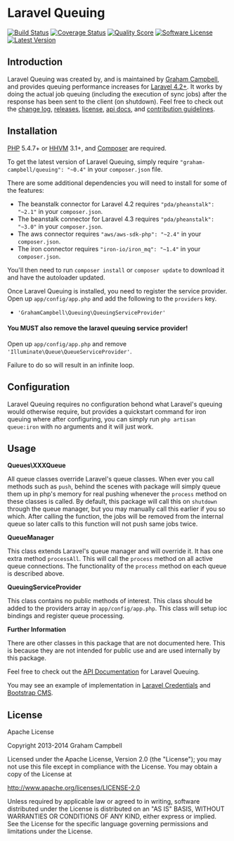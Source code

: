 Laravel Queuing
===============


[![Build Status](https://img.shields.io/travis/GrahamCampbell/Laravel-Queuing/master.svg?style=flat)](https://travis-ci.org/GrahamCampbell/Laravel-Queuing)
[![Coverage Status](https://img.shields.io/scrutinizer/coverage/g/GrahamCampbell/Laravel-Queuing.svg?style=flat)](https://scrutinizer-ci.com/g/GrahamCampbell/Laravel-Queuing/code-structure)
[![Quality Score](https://img.shields.io/scrutinizer/g/GrahamCampbell/Laravel-Queuing.svg?style=flat)](https://scrutinizer-ci.com/g/GrahamCampbell/Laravel-Queuing)
[![Software License](https://img.shields.io/badge/license-Apache%202.0-brightgreen.svg?style=flat)](LICENSE.md)
[![Latest Version](https://img.shields.io/github/release/GrahamCampbell/Laravel-Queuing.svg?style=flat)](https://github.com/GrahamCampbell/Laravel-Queuing/releases)


## Introduction

Laravel Queuing was created by, and is maintained by [Graham Campbell](https://github.com/GrahamCampbell), and provides queuing performance increases for [Laravel 4.2+](http://laravel.com). It works by doing the actual job queuing (including the execution of sync jobs) after the response has been sent to the client (on shutdown). Feel free to check out the [change log](CHANGELOG.md), [releases](https://github.com/GrahamCampbell/Laravel-Queuing/releases), [license](LICENSE.md), [api docs](http://docs.grahamjcampbell.co.uk), and [contribution guidelines](CONTRIBUTING.md).


## Installation

[PHP](https://php.net) 5.4.7+ or [HHVM](http://hhvm.com) 3.1+, and [Composer](https://getcomposer.org) are required.

To get the latest version of Laravel Queuing, simply require `"graham-campbell/queuing": "~0.4"` in your `composer.json` file.

There are some additional dependencies you will need to install for some of the features:

* The beanstalk connector for Laravel 4.2 requires `"pda/pheanstalk": "~2.1"` in your `composer.json`.
* The beanstalk connector for Laravel 4.3 requires `"pda/pheanstalk": "~3.0"` in your `composer.json`.
* The aws connector requires `"aws/aws-sdk-php": "~2.4"` in your `composer.json`.
* The iron connector requires `"iron-io/iron_mq": "~1.4"` in your `composer.json`.

You'll then need to run `composer install` or `composer update` to download it and have the autoloader updated.

Once Laravel Queuing is installed, you need to register the service provider. Open up `app/config/app.php` and add the following to the `providers` key.

* `'GrahamCampbell\Queuing\QueuingServiceProvider'`

#### You MUST also remove the laravel queuing service provider!

Open up `app/config/app.php` and remove `'Illuminate\Queue\QueueServiceProvider'`.

Failure to do so will result in an infinite loop.


## Configuration

Laravel Queuing requires no configuration behond what Laravel's queuing would otherwise require, but provides a quickstart command for iron queuing where after configuring, you can simply run `php artisan queue:iron` with no arguments and it will just work.


## Usage

**Queues\XXXQueue**

All queue classes override Laravel's queue classes. When ever you call methods such as `push`, behind the scenes with package will simply queue them up in php's memory for real pushing whenever the `process` method on these classes is called. By default, this package will call this on `shutdown` through the queue manager, but you may manually call this earlier if you so which. After calling the function, the jobs will be removed from the internal queue so later calls to this function will not push same jobs twice.

**QueueManager**

This class extends Laravel's queue manager and will override it. It has one extra method `processAll`. This will call the `process` method on all active queue connections. The functionality of the `process` method on each queue is described above.

**QueuingServiceProvider**

This class contains no public methods of interest. This class should be added to the providers array in `app/config/app.php`. This class will setup ioc bindings and register queue processing.

**Further Information**

There are other classes in this package that are not documented here. This is because they are not intended for public use and are used internally by this package.

Feel free to check out the [API Documentation](http://docs.grahamjcampbell.co.uk) for Laravel Queuing.

You may see an example of implementation in [Laravel Credentials](https://github.com/GrahamCampbell/Laravel-Credentials) and [Bootstrap CMS](https://github.com/GrahamCampbell/Bootstrap-CMS).


## License

Apache License

Copyright 2013-2014 Graham Campbell

Licensed under the Apache License, Version 2.0 (the "License");
you may not use this file except in compliance with the License.
You may obtain a copy of the License at

 http://www.apache.org/licenses/LICENSE-2.0

Unless required by applicable law or agreed to in writing, software
distributed under the License is distributed on an "AS IS" BASIS,
WITHOUT WARRANTIES OR CONDITIONS OF ANY KIND, either express or implied.
See the License for the specific language governing permissions and
limitations under the License.
